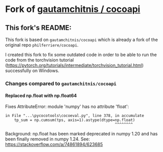 # Fork of [gautamchitnis / cocoapi](https://github.com/gautamchitnis/cocoapi)

## This fork's README:

This fork is based on `gautamchitnis/cocoapi` which is already a fork of the original repo `philferriere/cocoapi`.

I created this fork to fix some outdated code in order to be able to run the code from the torchvision
tutorial (https://pytorch.org/tutorials/intermediate/torchvision_tutorial.html) successfully on Windows.

### Changes compared to `gautamchitnis/cocoapi`

#### Replaced np.float with np.float64

Fixes AttributeError: module 'numpy' has no attribute 'float':

    in File "...\pycocotools\cocoeval.py", line 378, in accumulate
        tp_sum = np.cumsum(tps, axis=1).astype(dtype=np.float)
                                                     ^^^^^^^^

Background: np.float has been marked deprecated in numpy 1.20 and has been finally removed 
in numpy 1.24. See: https://stackoverflow.com/a/74861894/623685
